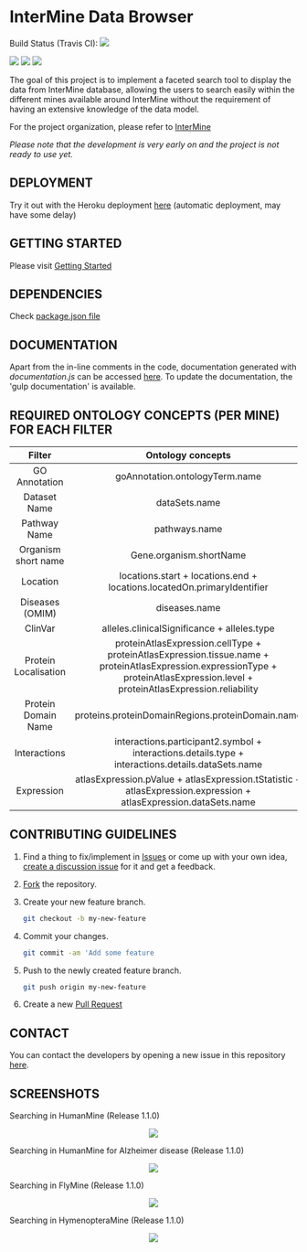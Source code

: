 # InterMine Data Browser
<p align="left">Build Status (Travis CI): <a href="https://travis-ci.org/AdrianBZG/InterMine-Data-Browser-Tool"><img src="https://travis-ci.org/AdrianBZG/InterMine-Data-Browser-Tool.svg?branch=master"></a><br>
<p align="left"><img src="https://badges.frapsoft.com/os/v1/open-source.png?v=103"> <a href="LICENSE"><img src="https://img.shields.io/badge/License-LGPL%202.1-blue.svg"></a> <img src="https://img.shields.io/david/strongloop/express.svg"></p>

The goal of this project is to implement a faceted search tool to display the data from InterMine database, allowing the users to search easily within the different mines available around InterMine without the requirement of having an extensive knowledge of the data model.

For the project organization, please refer to [InterMine](https://github.com/intermine)

_Please note that the development is very early on and the project is not ready to use yet._

## DEPLOYMENT

Try it out with the Heroku deployment [here](http://im-browser-prototype.herokuapp.com/) (automatic deployment, may have some delay)

## GETTING STARTED

Please visit [Getting Started](getting-started.md)

## DEPENDENCIES

Check [package.json file](package.json)

## DOCUMENTATION

Apart from the in-line comments in the code, documentation generated with _documentation.js_ can be accessed [here](https://adrianbzg.github.io/InterMine-Data-Browser-Tool/). To update the documentation, the 'gulp documentation' is available.

## REQUIRED ONTOLOGY CONCEPTS (PER MINE) FOR EACH FILTER

|        Filter        |                                                                                 Ontology concepts                                                                                |
|:--------------------:|:--------------------------------------------------------------------------------------------------------------------------------------------------------------------------------:|
|     GO Annotation    |                                                                          goAnnotation.ontologyTerm.name                                                                          |
|     Dataset Name     |                                                                                   dataSets.name                                                                                  |
|     Pathway Name     |                                                                                   pathways.name                                                                                  |
|  Organism short name |                                                                              Gene.organism.shortName                                                                             |
|       Location       |                                                      locations.start + locations.end + locations.locatedOn.primaryIdentifier                                                     |
|    Diseases (OMIM)   |                                                                                   diseases.name                                                                                  |
|        ClinVar       |                                                                    alleles.clinicalSignificance + alleles.type                                                                   |
| Protein Localisation | proteinAtlasExpression.cellType + proteinAtlasExpression.tissue.name + proteinAtlasExpression.expressionType + proteinAtlasExpression.level + proteinAtlasExpression.reliability |
|  Protein Domain Name |                                                                 proteins.proteinDomainRegions.proteinDomain.name                                                                 |
|     Interactions     |                                         interactions.participant2.symbol + interactions.details.type + interactions.details.dataSets.name                                        |
|      Expression      |                                 atlasExpression.pValue + atlasExpression.tStatistic + atlasExpression.expression + atlasExpression.dataSets.name                                 |

## CONTRIBUTING GUIDELINES

1. Find a thing to fix/implement in [Issues](https://github.com/AdrianBZG/InterMine-Data-Browser-Tool/issues?direction=desc&sort=created&state=open) or come up with your own idea, [create a discussion issue](https://github.com/AdrianBZG/InterMine-Data-Browser-Tool/issues/new) for it and get a feedback.

2. [Fork](https://help.github.com/articles/fork-a-repo) the repository.

3. Create your new feature branch.

   ``` bash
   git checkout -b my-new-feature
   ```
   
4. Commit your changes.

   ``` bash
   git commit -am 'Add some feature
   ```
   
5. Push to the newly created feature branch.

   ``` bash
   git push origin my-new-feature
   ```
   
6. Create a new [Pull Request](https://help.github.com/articles/using-pull-requests)

## CONTACT

You can contact the developers by opening a new issue in this repository [here](https://github.com/AdrianBZG/InterMine-Data-Browser-Tool/issues/new).

## SCREENSHOTS

Searching in HumanMine (Release 1.1.0)<br>
<div style="text-align:center"><img src ="https://i.imgur.com/qdU3oiu.png" /></div>

Searching in HumanMine for Alzheimer disease (Release 1.1.0)<br>
<div style="text-align:center"><img src ="https://i.imgur.com/gP97sDM.png" /></div>

Searching in FlyMine (Release 1.1.0)<br>
<div style="text-align:center"><img src ="https://i.imgur.com/4dgqXLl.png" /></div>

Searching in HymenopteraMine (Release 1.1.0)<br>
<div style="text-align:center"><img src ="https://i.imgur.com/Duhsj3P.png" /></div>